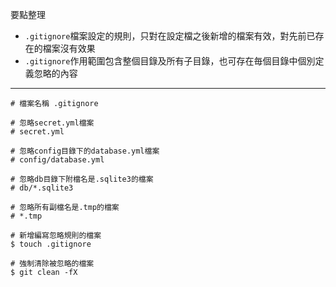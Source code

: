 要點整理
- `.gitignore`檔案設定的規則，只對在設定檔之後新增的檔案有效，對先前已存在的檔案沒有效果
- `.gitignore`作用範圍包含整個目錄及所有子目錄，也可存在毎個目錄中個別定義忽略的內容

---

```
# 檔案名稱 .gitignore

# 忽略secret.yml檔案
# secret.yml

# 忽略config目錄下的database.yml檔案
# config/database.yml

# 忽略db目錄下附檔名是.sqlite3的檔案
# db/*.sqlite3

# 忽略所有副檔名是.tmp的檔案
# *.tmp
```

```
# 新增編寫忽略規則的檔案
$ touch .gitignore
```

```
# 強制清除被忽略的檔案
$ git clean -fX
```